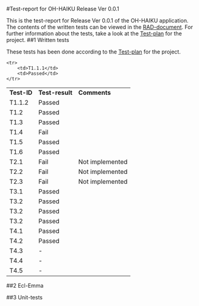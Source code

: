 #Test-report for OH-HAIKU Release Ver 0.0.1

This is the test-report for Release Ver 0.0.1 of the OH-HAIKU application. The contents of the written tests can be viewed in the [RAD-document](https://github.com/oh-haiku/oh-haiku/blob/master/doc/RAD.md). For further information about the tests, take a look at the [Test-plan](https://github.com/oh-haiku/oh-haiku/blob/master/doc/test-plan.md) for the project. 
##1 Written tests

These tests has been done according to the [Test-plan](https://github.com/oh-haiku/oh-haiku/blob/master/doc/test-plan.md) for the project. 

<table>
  <tr>
        <td><b>Test-ID</b></td>
		<td><b>Test-result</b></td>
		<td><b>Comments</b></td>
    </tr>

    <tr>
        <td>T1.1.1</td>
		<td>Passed</td>
    </tr>
<tr>
        <td>T1.1.2</td>
		<td>Passed</td>
    </tr>
<tr>
        <td>T1.2</td>
		<td>Passed</td>
    </tr>
<tr>
        <td>T1.3</td>
		<td>Passed</td>
    </tr>
<tr>
        <td>T1.4</td>
		<td>Fail</td>
    </tr>
<tr>
        <td>T1.5</td>
		<td>Passed</td>
    </tr>
<tr>
        <td>T1.6</td>
		<td>Passed</td>
    </tr>
<tr>
        <td>T2.1</td>
		<td>Fail</td>
		<td>Not implemented</td>
    </tr>
<tr>
        <td>T2.2</td>
		<td>Fail</td>
		<td>Not implemented</td>
    </tr>
<tr>
        <td>T2.3</td>
		<td>Fail</td>
		<td>Not implemented</td>
    </tr>
<tr>
        <td>T3.1</td>
		<td>Passed</td>
    </tr>
<tr>
        <td>T3.2</td>
		<td>Passed</td>
    </tr>
<tr>
        <td>T3.2</td>
		<td>Passed</td>
    </tr>
<tr>
        <td>T3.2</td>
		<td>Passed</td>
    </tr>
<tr>
        <td>T4.1</td>
		<td>Passed</td>
    </tr>
<tr>
        <td>T4.2</td>
		<td>Passed</td>
    </tr>
<tr>
        <td>T4.3</td>
		<td>-</td>
    </tr>
<tr>
        <td>T4.4</td>
		<td>-</td>
    </tr>
<tr>
        <td>T4.5</td>
		<td>-</td>
    </tr>
</table>

##2 Ecl-Emma

##3 Unit-tests
